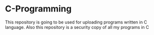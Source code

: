 # C-Programming
This repository is going to be used for uploading programs written in C language. Also this repository is a security copy of all my programs in C
